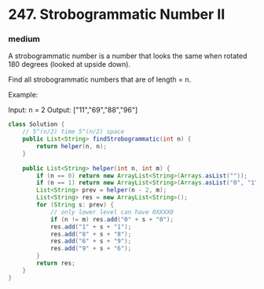 # 247. Strobogrammatic Number II
### medium
A strobogrammatic number is a number that looks the same when rotated 180 degrees (looked at upside down).

Find all strobogrammatic numbers that are of length = n.

Example:

Input:  n = 2
Output: ["11","69","88","96"]
```Java
class Solution {
    // 5^(n/2) time 5^(n/2) space
    public List<String> findStrobogrammatic(int n) {
        return helper(n, n);
    }
    
    public List<String> helper(int n, int m) {
        if (n == 0) return new ArrayList<String>(Arrays.asList(""));
        if (n == 1) return new ArrayList<String>(Arrays.asList("0", "1", "8"));
        List<String> prev = helper(n - 2, m);
        List<String> res = new ArrayList<String>();
        for (String s: prev) {
            // only lower level can have 0XXXX0
            if (n != m) res.add("0" + s + "0");
            res.add("1" + s + "1");
            res.add("8" + s + "8");
            res.add("6" + s + "9");
            res.add("9" + s + "6");
        }
        return res;
    }
}
```